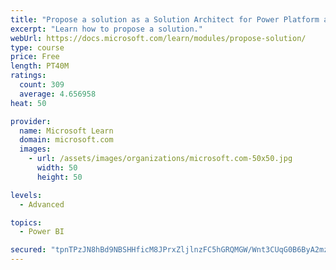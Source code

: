 ```yaml
---
title: "Propose a solution as a Solution Architect for Power Platform and Dynamics 365"
excerpt: "Learn how to propose a solution."
webUrl: https://docs.microsoft.com/learn/modules/propose-solution/
type: course
price: Free
length: PT40M
ratings:
  count: 309
  average: 4.656958
heat: 50

provider:
  name: Microsoft Learn
  domain: microsoft.com
  images:
    - url: /assets/images/organizations/microsoft.com-50x50.jpg
      width: 50
      height: 50

levels:
  - Advanced

topics:
  - Power BI

secured: "tpnTPzJN8hBd9NBSHHficM8JPrxZljlnzFC5hGRQMGW/Wnt3CUqG0B6ByA2mz8NBKqrOJ0D+Aq0QBlWerL9TaZwKMxunNhiC73LHMNlzwJnNk6VixR/LwPcY743TScYaZqMvaTCZ1LB2vTeX3APRMOoU2qnbqT/Z8ZtLuN7n5olyDEmmOg6mqAf1s9OZJe6aczyfHkcQWsI8qtcNMbTr1C2fO3KmmCgC0uIWTgX6+ZFyc0wCisXU59MMifJhheHtafuQe/1YU6DDg3Jb0F/3D+Gwh+rOqpNbAuPyH8EdMYKwBfryB8N8aEQasi3faraqXw0oDsszSr5pghSJyUt3M9tr34eIpxd8B6ZCa9hwJ60o05xbcXiBzKrowuKQo/kIC2gO4VHWT0aHPZ5vS+SQU8o2Dzsij0fLTz4xXW4N3hM=;9Qz2f+mBpV29yyasibQCMg=="
---
```


